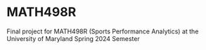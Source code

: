 # MATH498R
Final project for MATH498R (Sports Performance Analytics) at the University of Maryland
Spring 2024 Semester
